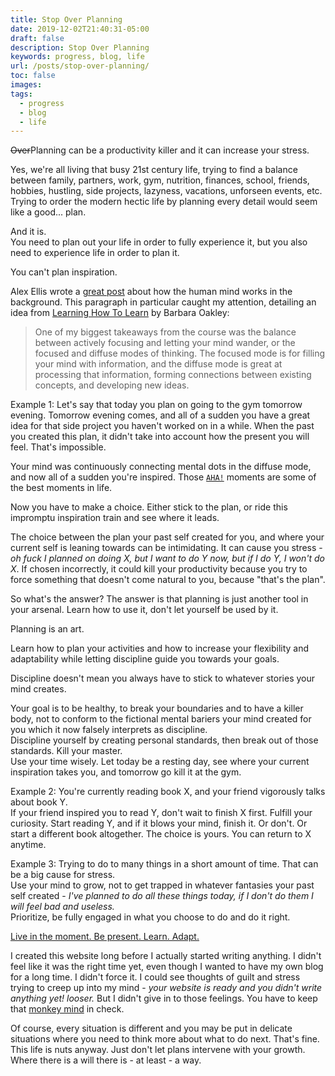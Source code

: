 ```yaml
---
title: Stop Over Planning
date: 2019-12-02T21:40:31-05:00
draft: false
description: Stop Over Planning
keywords: progress, blog, life
url: /posts/stop-over-planning/
toc: false
images:
tags:
  - progress
  - blog
  - life
---
```


~~Over~~Planning can be a productivity killer and it can increase your stress.

Yes, we're all living that busy 21st century life, trying to find a balance between family, partners, work, gym, nutrition, finances, school, friends, hobbies, hustling, side projects, lazyness, vacations, unforseen events, etc. Trying to order the modern hectic life by planning every detail would seem like a good... plan.

And it is.  
You need to plan out your life in order to fully experience it, but you also need to experience life in order to plan it.

You can't plan inspiration.

Alex Ellis wrote a [great post](https://alexanderell.is/posts/trust-in-your-unconscious/) about how the human mind works in the background. This paragraph in particular caught my attention, detailing an idea from [Learning How To Learn](https://www.coursera.org/learn/learning-how-to-learn) by Barbara Oakley:

> One of my biggest takeaways from the course was the balance between actively focusing and letting your mind wander, or the focused and diffuse modes of thinking. The focused mode is for filling your mind with information, and the diffuse mode is great at processing that information, forming connections between existing concepts, and developing new ideas.

Example 1: Let's say that today you plan on going to the gym tomorrow evening. Tomorrow evening comes, and all of a sudden you have a great idea for that side project you haven't worked on in a while. When the past you created this plan, it didn't take into account how the present you will feel. That's impossible.

Your mind was continuously connecting mental dots in the diffuse mode, and now all of a sudden you're inspired. Those [`AHA!`](https://en.wikipedia.org/wiki/Eureka_effect) moments are some of the best moments in life.

Now you have to make a choice. Either stick to the plan, or ride this impromptu inspiration train and see where it leads.

The choice between the plan your past self created for you, and where your current self is leaning towards can be intimidating. It can cause you stress - *oh fuck I planned on doing X, but I want to do Y now, but if I do Y, I won't do X*. If chosen incorrectly, it could kill your productivity because you try to force something that doesn't come natural to you, because "that's the plan".

So what's the answer? The answer is that planning is just another tool in your arsenal. Learn how to use it, don't let yourself be used by it.

Planning is an art.

Learn how to plan your activities and how to increase your flexibility and adaptability while letting discipline guide you towards your goals.

Discipline doesn't mean you always have to stick to whatever stories your mind creates.

Your goal is to be healthy, to break your boundaries and to have a killer body, not to conform to the fictional mental bariers your mind created for you which it now falsely interprets as discipline.  
Discipline yourself by creating personal standards, then break out of those standards. Kill your master.  
Use your time wisely. Let today be a resting day, see where your current inspiration takes you, and tomorrow go kill it at the gym.

Example 2: You're currently reading book X, and your friend vigorously talks about book Y.  
If your friend inspired you to read Y, don't wait to finish X first. Fulfill your curiosity. Start reading Y, and if it blows your mind, finish it. Or don't. Or start a different book altogether. The choice is yours. You can return to X anytime.

Example 3: Trying to do to many things in a short amount of time. That can be a big cause for stress.  
Use your mind to grow, not to get trapped in whatever fantasies your past self created - *I've planned to do all these things today, if I don't do them I will feel bad and useless.*  
Prioritize, be fully engaged in what you choose to do and do it right.

[Live in the moment. Be present. Learn. Adapt.](https://www.youtube.com/watch?v=cJMwBwFj5nQ)

I created this website long before I actually started writing anything. I didn't feel like it was the right time yet, even though I wanted to have my own blog for a long time. I didn't force it. I could see thoughts of guilt and stress trying to creep up into my mind - *your website is ready and you didn't write anything yet! looser.* But I didn't give in to those feelings. You have to keep that [monkey mind](https://www.youtube.com/watch?v=4PkrhH-bkpk) in check.

Of course, every situation is different and you may be put in delicate situations where you need to think more about what to do next. That's fine. This life is nuts anyway. Just don't let plans intervene with your growth.  
Where there is a will there is - at least - a way.
